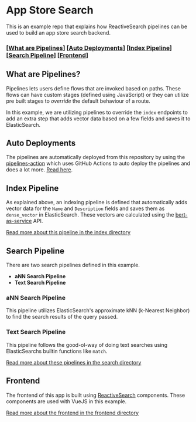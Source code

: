 # App Store Search

This is an example repo that explains how ReactiveSearch pipelines can be used to build an app store search backend.

### \[[What are Pipelines](#what-are-pipelines)] \[[Auto Deployments](#auto-deployments)] \[[Index Pipeline](#index-pipeline)] \[[Search Pipeline](#search-pipeline)] \[[Frontend](#frontend)]

## What are Pipelines?

Pipelines lets users define flows that are invoked based on paths. These flows can have custom stages (defined using JavaScript) or they can utilize pre built stages to _override_ the default behaviour of a route.

In this example, we are utilizing pipelines to override the `index` endpoints to add an extra step that adds vector data based on a few fields and saves it to ElasticSearch.

## Auto Deployments

The pipelines are automatically deployed from this repository by using the [pipelines-action](https://github.com/appbaseio/pipelines-action) which uses GitHub Actions to auto deploy the pipelines and does a lot more. [Read here](https://github.com/appbaseio/pipelines-action#usage).

## Index Pipeline

As explained above, an indexing pipeline is defined that automatically adds vector data for the `Name` and `Description` fields and saves them as `dense_vector` in ElasticSearch. These vectors are calculated using the [bert-as-service](https://github.com/hanxiao/bert-as-service) API.

[Read more about this pipeline in the index directory](./backend/index/)

## Search Pipeline

There are two search pipelines defined in this example.

- **aNN Search Pipeline**
- **Text Search Pipeline**

### aNN Search Pipeline

This pipeline utilizes ElasticSearch's approximate kNN (k-Nearest Neighbor) to find the search results of the query passed.

### Text Search Pipeline

This pipeline follows the good-ol-way of doing text searches using ElasticSearchs builtin functions like `match`.

[Read more about these pipelines in the search directory](./backend/search/)

## Frontend

The frontend of this app is built using [ReactiveSearch](https://github.com/appbaseio/reactivesearch) components. These components are used with VueJS in this example.

[Read more about the frontend in the frontend directory](./frontend/)